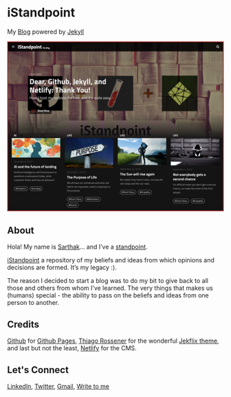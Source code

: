 # iStandpoint

My [Blog](https://sarthakgarg.com/) powered by [Jekyll](https://jekyllrb.com/)

![Website Cover](https://github.com/gargsaar/iStandpoint/blob/master/assets/img/website_cover.png)

## About

Hola! My name is [Sarthak](https://sarthakgarg.com/about_me.html)… and I’ve a [standpoint](https://sarthakgarg.com/about/).

[iStandpoint](https://sarthakgarg.com/) a repository of my beliefs and ideas from which opinions and decisions are formed. It’s my legacy :).

The reason I decided to start a blog was to do my bit to give back to all those and others from whom I’ve learned. The very things that makes us (humans) special - the ability to pass on the beliefs and ideas from one person to another.

## Credits

[Github](https://github.com) for [Github Pages](https://pages.github.com/), [Thiago Rossener](https://rossener.com/) for the wonderful [Jekflix theme](https://github.com/thiagorossener/jekflix-template), and last but not the least, [Netlify](https://www.netlifycms.org/) for the CMS.

## Let's Connect

[LinkedIn](https://www.linkedin.com/in/sarthak-garg-0997a418), [Twitter](https://twitter.com/gargsaar), [Gmail](mailto:gargsaar@gmail.com), [Write to me](https://sarthakgarg.com/contact/)




